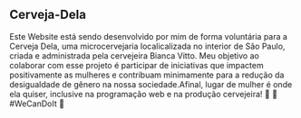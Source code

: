 ## Cerveja-Dela

Este Website está sendo desenvolvido por mim de forma voluntária para a Cerveja Dela, uma microcervejaria localicalizada no interior de São Paulo, criada e administrada pela cervejeira Bianca Vitto. Meu objetivo ao colaborar com esse projeto é participar de iniciativas que impactem positivamente as mulheres e contribuam minimamente para a redução da desigualdade de gênero na nossa sociedade.Afinal, lugar de mulher é onde ela quiser, inclusive na programação web e na produção cervejeira! :beers: :raising_hand: #WeCanDoIt :muscle:
